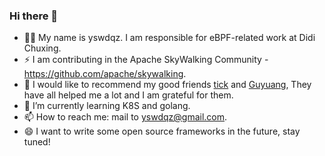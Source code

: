 ### Hi there 👋

- 👨‍🎓 My name is yswdqz. I am responsible for eBPF-related work at Didi Chuxing.
- ⚡ I am contributing in the Apache SkyWalking Community - https://github.com/apache/skywalking.
- 🏹 I would like to recommend my good friends [tick](https://github.com/TickHeart) and [Guyuang](https://github.com/Guyuang), They have all helped me a lot and I am grateful for them.
- 🌱 I’m currently learning K8S and golang.
- 📫 How to reach me: mail to yswdqz@gmail.com.
- 😄 I want to write some open source frameworks in the future, stay tuned!
